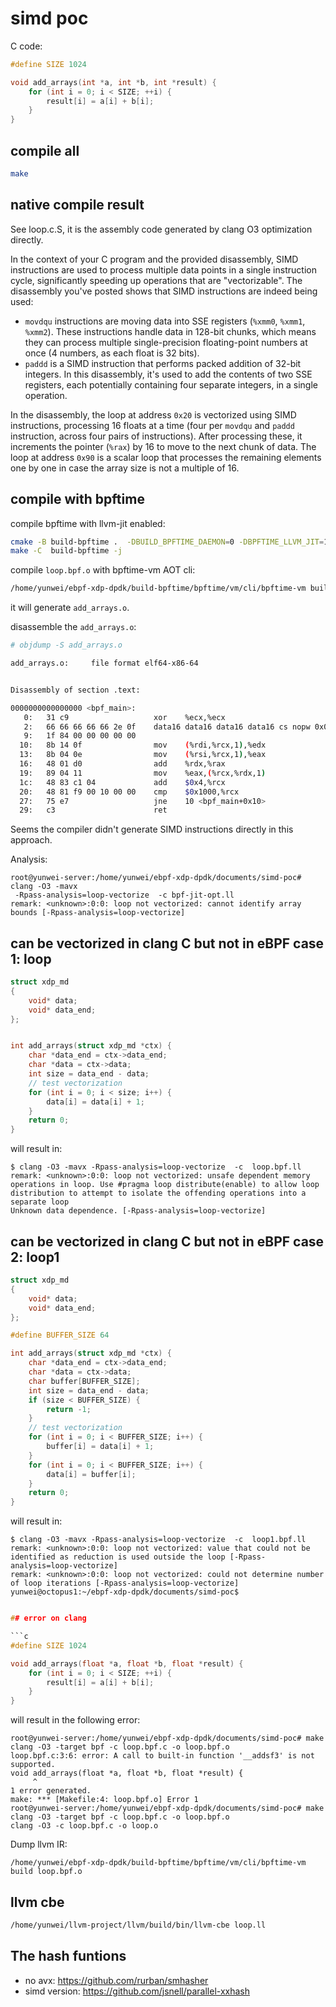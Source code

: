 # simd poc

C code:

```c
#define SIZE 1024

void add_arrays(int *a, int *b, int *result) {
    for (int i = 0; i < SIZE; ++i) {
        result[i] = a[i] + b[i];
    }
}
```

## compile all

```sh
make
```

## native compile result

See loop.c.S, it is the assembly code generated by clang O3 optimization directly.

In the context of your C program and the provided disassembly, SIMD instructions are used to process multiple data points in a single instruction cycle, significantly speeding up operations that are "vectorizable". The disassembly you've posted shows that SIMD instructions are indeed being used:

- `movdqu` instructions are moving data into SSE registers (`%xmm0`, `%xmm1`, `%xmm2`). These instructions handle data in 128-bit chunks, which means they can process multiple single-precision floating-point numbers at once (4 numbers, as each float is 32 bits).
- `paddd` is a SIMD instruction that performs packed addition of 32-bit integers. In this disassembly, it's used to add the contents of two SSE registers, each potentially containing four separate integers, in a single operation.

In the disassembly, the loop at address `0x20` is vectorized using SIMD instructions, processing 16 floats at a time (four per `movdqu` and `paddd` instruction, across four pairs of instructions). After processing these, it increments the pointer (`%rax`) by 16 to move to the next chunk of data. The loop at address `0x90` is a scalar loop that processes the remaining elements one by one in case the array size is not a multiple of 16.

## compile with bpftime

compile bpftime with llvm-jit enabled:

```sh
cmake -B build-bpftime .  -DBUILD_BPFTIME_DAEMON=0 -DBPFTIME_LLVM_JIT=1
make -C  build-bpftime -j
```

compile `loop.bpf.o` with bpftime-vm AOT cli:

```sh
/home/yunwei/ebpf-xdp-dpdk/build-bpftime/bpftime/vm/cli/bpftime-vm build loop.bpf.o
```

it will generate `add_arrays.o`.

disassemble the `add_arrays.o`:

```sh
# objdump -S add_arrays.o 

add_arrays.o:     file format elf64-x86-64


Disassembly of section .text:

0000000000000000 <bpf_main>:
   0:   31 c9                   xor    %ecx,%ecx
   2:   66 66 66 66 66 2e 0f    data16 data16 data16 data16 cs nopw 0x0(%rax,%rax,1)
   9:   1f 84 00 00 00 00 00 
  10:   8b 14 0f                mov    (%rdi,%rcx,1),%edx
  13:   8b 04 0e                mov    (%rsi,%rcx,1),%eax
  16:   48 01 d0                add    %rdx,%rax
  19:   89 04 11                mov    %eax,(%rcx,%rdx,1)
  1c:   48 83 c1 04             add    $0x4,%rcx
  20:   48 81 f9 00 10 00 00    cmp    $0x1000,%rcx
  27:   75 e7                   jne    10 <bpf_main+0x10>
  29:   c3                      ret
```

Seems the compiler didn't generate SIMD instructions directly in this approach.

Analysis:

```console
root@yunwei-server:/home/yunwei/ebpf-xdp-dpdk/documents/simd-poc# clang -O3 -mavx
 -Rpass-analysis=loop-vectorize  -c bpf-jit-opt.ll
remark: <unknown>:0:0: loop not vectorized: cannot identify array bounds [-Rpass-analysis=loop-vectorize]
```

## can be vectorized in clang C but not in eBPF case 1: loop

```c
struct xdp_md
{
	void* data;
	void* data_end;
};


int add_arrays(struct xdp_md *ctx) {
    char *data_end = ctx->data_end;
	char *data = ctx->data;
    int size = data_end - data;
    // test vectorization
    for (int i = 0; i < size; i++) {
        data[i] = data[i] + 1;
    }
    return 0;
}
```

will result in:

```console
$ clang -O3 -mavx -Rpass-analysis=loop-vectorize  -c  loop.bpf.ll
remark: <unknown>:0:0: loop not vectorized: unsafe dependent memory operations in loop. Use #pragma loop distribute(enable) to allow loop distribution to attempt to isolate the offending operations into a separate loop
Unknown data dependence. [-Rpass-analysis=loop-vectorize]
```


## can be vectorized in clang C but not in eBPF case 2: loop1

```c
struct xdp_md
{
	void* data;
	void* data_end;
};

#define BUFFER_SIZE 64

int add_arrays(struct xdp_md *ctx) {
    char *data_end = ctx->data_end;
	char *data = ctx->data;
    char buffer[BUFFER_SIZE];
    int size = data_end - data;
    if (size < BUFFER_SIZE) {
        return -1;
    }
    // test vectorization
    for (int i = 0; i < BUFFER_SIZE; i++) {
        buffer[i] = data[i] + 1;
    }
    for (int i = 0; i < BUFFER_SIZE; i++) {
        data[i] = buffer[i];
    }
    return 0;
}

```

will result in:

```console
$ clang -O3 -mavx -Rpass-analysis=loop-vectorize  -c  loop1.bpf.ll
remark: <unknown>:0:0: loop not vectorized: value that could not be identified as reduction is used outside the loop [-Rpass-analysis=loop-vectorize]
remark: <unknown>:0:0: loop not vectorized: could not determine number of loop iterations [-Rpass-analysis=loop-vectorize]
yunwei@octopus1:~/ebpf-xdp-dpdk/documents/simd-poc$ 
```

```c

## error on clang

```c
#define SIZE 1024

void add_arrays(float *a, float *b, float *result) {
    for (int i = 0; i < SIZE; ++i) {
        result[i] = a[i] + b[i];
    }
}

```

will result in the following error:

```console
root@yunwei-server:/home/yunwei/ebpf-xdp-dpdk/documents/simd-poc# make
clang -O3 -target bpf -c loop.bpf.c -o loop.bpf.o
loop.bpf.c:3:6: error: A call to built-in function '__addsf3' is not supported.
void add_arrays(float *a, float *b, float *result) {
     ^
1 error generated.
make: *** [Makefile:4: loop.bpf.o] Error 1
root@yunwei-server:/home/yunwei/ebpf-xdp-dpdk/documents/simd-poc# make
clang -O3 -target bpf -c loop.bpf.c -o loop.bpf.o
clang -O3 -c loop.bpf.c -o loop.o
```

Dump llvm IR:

```console
/home/yunwei/ebpf-xdp-dpdk/build-bpftime/bpftime/vm/cli/bpftime-vm build loop.bpf.o
```

## llvm cbe

```sh
/home/yunwei/llvm-project/llvm/build/bin/llvm-cbe loop.ll
```

## The hash funtions

- no avx: https://github.com/rurban/smhasher
- simd version: https://github.com/jsnell/parallel-xxhash
